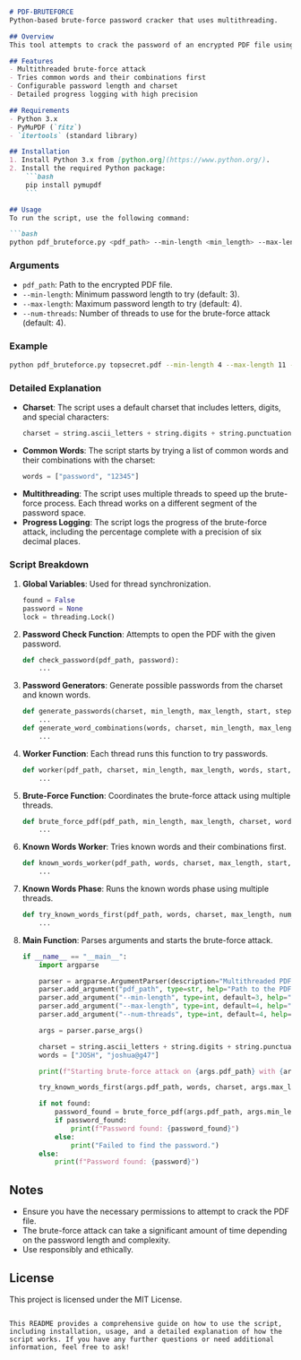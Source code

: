 ```markdown
# PDF-BRUTEFORCE
Python-based brute-force password cracker that uses multithreading.

## Overview
This tool attempts to crack the password of an encrypted PDF file using a brute-force approach. It utilizes multithreading to speed up the process and can try combinations of known words and characters from a specified charset.

## Features
- Multithreaded brute-force attack
- Tries common words and their combinations first
- Configurable password length and charset
- Detailed progress logging with high precision

## Requirements
- Python 3.x
- PyMuPDF (`fitz`)
- `itertools` (standard library)

## Installation
1. Install Python 3.x from [python.org](https://www.python.org/).
2. Install the required Python package:
    ```bash
    pip install pymupdf
    ```

## Usage
To run the script, use the following command:

```bash
python pdf_bruteforce.py <pdf_path> --min-length <min_length> --max-length <max_length> --num-threads <num_threads>
```

### Arguments
- `pdf_path`: Path to the encrypted PDF file.
- `--min-length`: Minimum password length to try (default: 3).
- `--max-length`: Maximum password length to try (default: 4).
- `--num-threads`: Number of threads to use for the brute-force attack (default: 4).

### Example
```bash
python pdf_bruteforce.py topsecret.pdf --min-length 4 --max-length 11 --num-threads 16
```

### Detailed Explanation
- **Charset**: The script uses a default charset that includes letters, digits, and special characters:
    ```python
    charset = string.ascii_letters + string.digits + string.punctuation
    ```
- **Common Words**: The script starts by trying a list of common words and their combinations with the charset:
    ```python
    words = ["password", "12345"]
    ```
- **Multithreading**: The script uses multiple threads to speed up the brute-force process. Each thread works on a different segment of the password space.
- **Progress Logging**: The script logs the progress of the brute-force attack, including the percentage complete with a precision of six decimal places.

### Script Breakdown
1. **Global Variables**: Used for thread synchronization.
    ```python
    found = False
    password = None
    lock = threading.Lock()
    ```

2. **Password Check Function**: Attempts to open the PDF with the given password.
    ```python
    def check_password(pdf_path, password):
        ...
    ```

3. **Password Generators**: Generate possible passwords from the charset and known words.
    ```python
    def generate_passwords(charset, min_length, max_length, start, step):
        ...
    def generate_word_combinations(words, charset, min_length, max_length, start, step):
        ...
    ```

4. **Worker Function**: Each thread runs this function to try passwords.
    ```python
    def worker(pdf_path, charset, min_length, max_length, words, start, step, total_combinations, start_time):
        ...
    ```

5. **Brute-Force Function**: Coordinates the brute-force attack using multiple threads.
    ```python
    def brute_force_pdf(pdf_path, min_length, max_length, charset, words, num_threads):
        ...
    ```

6. **Known Words Worker**: Tries known words and their combinations first.
    ```python
    def known_words_worker(pdf_path, words, charset, max_length, start, step, total_combinations, start_time):
        ...
    ```

7. **Known Words Phase**: Runs the known words phase using multiple threads.
    ```python
    def try_known_words_first(pdf_path, words, charset, max_length, num_threads):
        ...
    ```

8. **Main Function**: Parses arguments and starts the brute-force attack.
    ```python
    if __name__ == "__main__":
        import argparse

        parser = argparse.ArgumentParser(description="Multithreaded PDF Brute Force Password Cracker")
        parser.add_argument("pdf_path", type=str, help="Path to the PDF file")
        parser.add_argument("--min-length", type=int, default=3, help="Minimum password length")
        parser.add_argument("--max-length", type=int, default=4, help="Maximum password length")
        parser.add_argument("--num-threads", type=int, default=4, help="Number of threads to use")

        args = parser.parse_args()

        charset = string.ascii_letters + string.digits + string.punctuation
        words = ["JOSH", "joshua@g47"]

        print(f"Starting brute-force attack on {args.pdf_path} with {args.num_threads} threads using default charset and common words...")

        try_known_words_first(args.pdf_path, words, charset, args.max_length, args.num_threads)

        if not found:
            password_found = brute_force_pdf(args.pdf_path, args.min_length, args.max_length, charset, words, args.num_threads)
            if password_found:
                print(f"Password found: {password_found}")
            else:
                print("Failed to find the password.")
        else:
            print(f"Password found: {password}")
    ```

## Notes
- Ensure you have the necessary permissions to attempt to crack the PDF file.
- The brute-force attack can take a significant amount of time depending on the password length and complexity.
- Use responsibly and ethically.

## License
This project is licensed under the MIT License.
```

This README provides a comprehensive guide on how to use the script, including installation, usage, and a detailed explanation of how the script works. If you have any further questions or need additional information, feel free to ask!